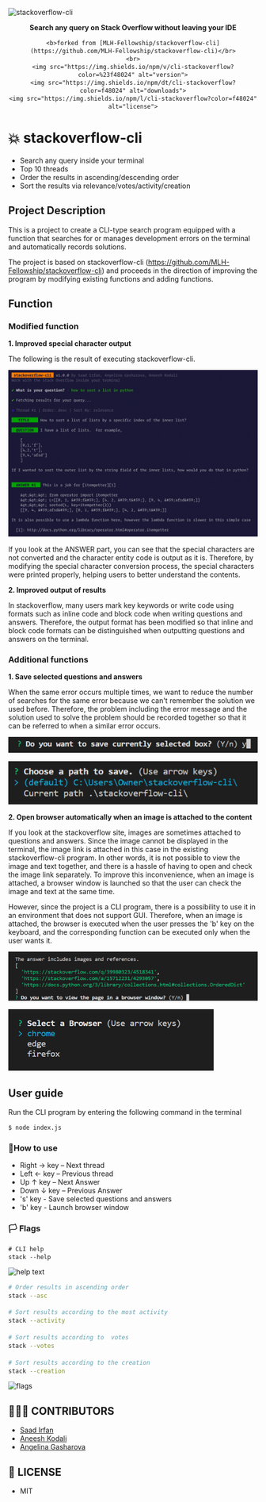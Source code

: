 ![stackoverflow-cli](images/cover.png)

<div align="center">
	<b>Search any query on Stack Overflow without leaving your IDE</b>
	
	<b>forked from [MLH-Fellowship/stackoverflow-cli](https://github.com/MLH-Fellowship/stackoverflow-cli)</br>
	<br>
	<img src="https://img.shields.io/npm/v/cli-stackoverflow?color=%23f48024" alt="version">
	<img src="https://img.shields.io/npm/dt/cli-stackoverflow?color=f48024" alt="downloads">
	<img src="https://img.shields.io/npm/l/cli-stackoverflow?color=f48024" alt="license">
</div>

# 💥 stackoverflow-cli

- Search any query inside your terminal
- Top 10 threads
- Order the results in ascending/descending order
- Sort the results via relevance/votes/activity/creation

## Project Description

This is a project to create a CLI-type search program equipped with a function that searches for or manages development errors on the terminal and automatically records solutions.

The project is based on stackoverflow-cli (https://github.com/MLH-Fellowship/stackoverflow-cli) and proceeds in the direction of improving the program by modifying existing functions and adding functions.

## Function

### Modified function 

**1. Improved special character output**

The following is the result of executing stackoverflow-cli.

![image-20220530164744344](images/1.png)

   If you look at the ANSWER part, you can see that the special characters are not converted and the character entity code is output as it is. Therefore, by modifying the special character conversion process, the special characters were printed properly, helping users to better understand the contents.

**2. Improved output of results**

   In stackoverflow, many users mark key keywords or write code using formats such as inline code and block code when writing questions and answers. Therefore, the output format has been modified so that inline and block code formats can be distinguished when outputting questions and answers on the terminal.

### Additional functions

**1. Save selected questions and answers**

   When the same error occurs multiple times, we want to reduce the number of searches for the same error because we can't remember the solution we used before. Therefore, the problem including the error message and the solution used to solve the problem should be recorded together so that it can be referred to when a similar error occurs. 

![image-20220614140857515](images/1-1.png)

![image-20220614140802652](images/1-2.png)

**2. Open browser automatically when an image is attached to the content**

   If you look at the stackoverflow site, images are sometimes attached to questions and answers. Since the image cannot be displayed in the terminal, the image link is attached in this case in the existing stackoverflow-cli program. In other words, it is not possible to view the image and text together, and there is a hassle of having to open and check the image link separately. To improve this inconvenience, when an image is attached, a browser window is launched so that the user can check the image and text at the same time.

   However, since the project is a CLI program, there is a possibility to use it in an environment that does not support GUI. Therefore, when an image is attached, the browser is executed when the user presses the 'b' key on the keyboard, and the corresponding function can be executed only when the user wants it.

![image-20220614140919795](images/2-1.png)

![image-20220614140926020](images/2-2.png)

## User guide

Run the CLI program by entering the following command in the terminal

```sh
$ node index.js
```

### 📃How to use

- Right → key – Next thread
- Left ← key – Previous thread
- Up ↑ key – Next Answer
- Down ↓ key – Previous Answer
- 's'  key - Save selected questions and answers
- 'b' key -  Launch browser window

### 🏳 Flags

```
# CLI help
stack --help
```

![help text](images/cli-help.png)

```sh
# Order results in ascending order
stack --asc

# Sort results according to the most activity
stack --activity

# Sort results according to  votes
stack --votes

# Sort results according to the creation
stack --creation
```

![flags](images/flags-demo.gif)

## 👨🏻‍💻 CONTRIBUTORS

- [Saad Irfan](https://github.com/msaaddev)
- [Aneesh Kodali](https://github.com/aneeshkodali)
- [Angelina Gasharova](https://github.com/angelinag)

## 🔑 LICENSE

- MIT
